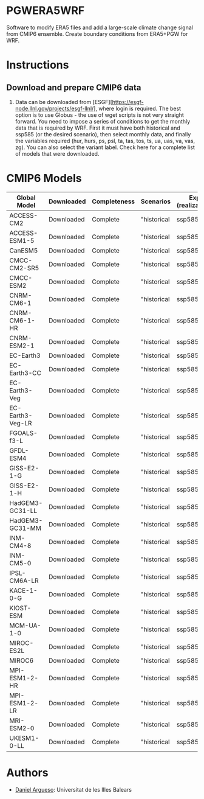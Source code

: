 # PGWERA5WRF
Software to modify ERA5 files and add a large-scale climate change signal from CMIP6 ensemble. 
Create boundary conditions from ERA5+PGW for WRF.

# Instructions

## Download and prepare CMIP6 data

1. Data can be downloaded from [ESGF][https://esgf-node.llnl.gov/projects/esgf-llnl/], where login is required. The best option is to use Globus - the use of wget scripts is not very straight forward. You need to impose a series of conditions to get the monthly data that is required by WRF. First it must have both historical and ssp585 (or the desired scenario), then select monthly data, and finally the variables required (hur, hurs, ps, psl, ta, tas, tos, ts, ua, uas, va, vas, zg). You can also select the variant label. Check here for a complete list of models that were downloaded. 


# CMIP6 Models

|Global Model|Downloaded|Completeness|Scenarios|Exp (realization)|
|---|---|---|---|---|
|ACCESS-CM2|Downloaded|Complete|"historical| ssp585"|r1i1p1f1|
|ACCESS-ESM1-5|Downloaded|Complete|"historical| ssp585"|r1i1p1f1|
|CanESM5|Downloaded|Complete|"historical| ssp585"|r1i1p1f1|
|CMCC-CM2-SR5|Downloaded|Complete|"historical| ssp585"|r1i1p1f1|
|CMCC-ESM2|Downloaded|Complete|"historical| ssp585"|r1i1p1f1|
|CNRM-CM6-1|Downloaded|Complete|"historical| ssp585"|r1i1p1f2|
|CNRM-CM6-1-HR|Downloaded|Complete|"historical| ssp585"|r1i1p1f2|
|CNRM-ESM2-1|Downloaded|Complete|"historical| ssp585"|r1i1p1f2|
|EC-Earth3|Downloaded|Complete|"historical| ssp585"|r1i1p1f1|
|EC-Earth3-CC|Downloaded|Complete|"historical| ssp585"|r1i1p1f1|
|EC-Earth3-Veg|Downloaded|Complete|"historical| ssp585"|r1i1p1f1|
|EC-Earth3-Veg-LR|Downloaded|Complete|"historical| ssp585"|r1i1p1f1|
|FGOALS-f3-L|Downloaded|Complete|"historical| ssp585"|r1i1p1f1|
|GFDL-ESM4|Downloaded|Complete|"historical| ssp585"|r1i1p1f1|
|GISS-E2-1-G|Downloaded|Complete|"historical| ssp585"|r1i1p1f2|
|GISS-E2-1-H|Downloaded|Complete|"historical| ssp585"|r1i1p1f2|
|HadGEM3-GC31-LL|Downloaded|Complete|"historical| ssp585"|r1i1p1f3|
|HadGEM3-GC31-MM|Downloaded|Complete|"historical| ssp585"|r1i1p1f3|
|INM-CM4-8|Downloaded|Complete|"historical| ssp585"|r1i1p1f1|
|INM-CM5-0|Downloaded|Complete|"historical| ssp585"|r1i1p1f1|
|IPSL-CM6A-LR|Downloaded|Complete|"historical| ssp585"|r1i1p1f1|
|KACE-1-0-G|Downloaded|Complete|"historical| ssp585"|r1i1p1f1|
|KIOST-ESM|Downloaded|Complete|"historical| ssp585"|r1i1p1f1|
|MCM-UA-1-0|Downloaded|Complete|"historical| ssp585"|r1i1p1f2|
|MIROC-ES2L|Downloaded|Complete|"historical| ssp585"|r1i1p1f2|
|MIROC6|Downloaded|Complete|"historical| ssp585"|r1i1p1f1|
|MPI-ESM1-2-HR|Downloaded|Complete|"historical| ssp585"|r1i1p1f1|
|MPI-ESM1-2-LR|Downloaded|Complete|"historical| ssp585"|r1i1p1f1|
|MRI-ESM2-0|Downloaded|Complete|"historical| ssp585"|r1i1p1f1|
|UKESM1-0-LL|Downloaded|Complete|"historical| ssp585"|r1i1p1f2|

# Authors

* [Daniel Argueso](https://github.com/dargueso): Universitat de les Illes Balears